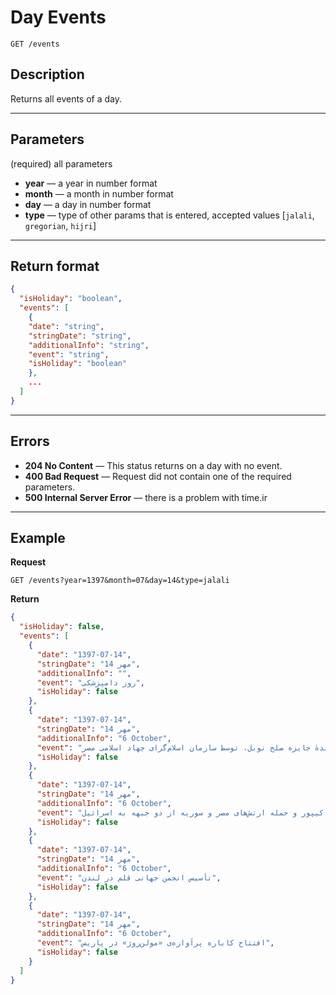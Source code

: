 # Day Events

    GET /events

## Description

Returns all events of a day.

---

## Parameters

(required) all parameters

* **year** — a year in number format
* **month** — a month in number format
* **day** — a day in number format
* **type** — type of other params that is entered, accepted values [`jalali`, `gregorian`, `hijri`]

---

## Return format

```json
{
  "isHoliday": "boolean",
  "events": [
    {
    "date": "string",
    "stringDate": "string",
    "additionalInfo": "string",
    "event": "string",
    "isHoliday": "boolean"
    },
    ...
  ]
}
```

---

## Errors

* **204 No Content** — This status returns on a day with no event.
* **400 Bad Request** — Request did not contain one of the required parameters.
* **500 Internal Server Error** — there is a problem with time.ir

---

## Example

**Request**

    GET /events?year=1397&month=07&day=14&type=jalali

**Return**

```json
{
  "isHoliday": false,
  "events": [
    {
      "date": "1397-07-14",
      "stringDate": "14 مهر",
      "additionalInfo": "",
      "event": "روز دامپزشکی",
      "isHoliday": false
    },
    {
      "date": "1397-07-14",
      "stringDate": "14 مهر",
      "additionalInfo": "6 October",
      "event": "ترور محمد انور سادات، سومین رئیس جمهور مصر و برندهٔ جایزه صلح نوبل، توسط سازمان اسلام‌گرای جهاد اسلامی مصر",
      "isHoliday": false
    },
    {
      "date": "1397-07-14",
      "stringDate": "14 مهر",
      "additionalInfo": "6 October",
      "event": "آغاز جنگ یوم کیپور و حمله ارتش‌های مصر و سوریه از دو جبهه به اسرائیل",
      "isHoliday": false
    },
    {
      "date": "1397-07-14",
      "stringDate": "14 مهر",
      "additionalInfo": "6 October",
      "event": "تأسیس انجمن جهانی قلم در لندن",
      "isHoliday": false
    },
    {
      "date": "1397-07-14",
      "stringDate": "14 مهر",
      "additionalInfo": "6 October",
      "event": "افتتاح کاباره پرآوازه‌ی «مولن‌روژ» در پاریس",
      "isHoliday": false
    }
  ]
}
```
